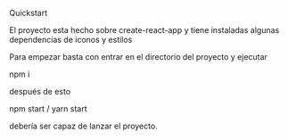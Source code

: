 Quickstart

El proyecto esta hecho sobre create-react-app y tiene instaladas algunas dependencias de iconos y estilos

Para empezar basta con entrar en el directorio del proyecto y ejecutar

npm i

después de esto 

npm start / yarn start

debería ser capaz de lanzar el proyecto.
